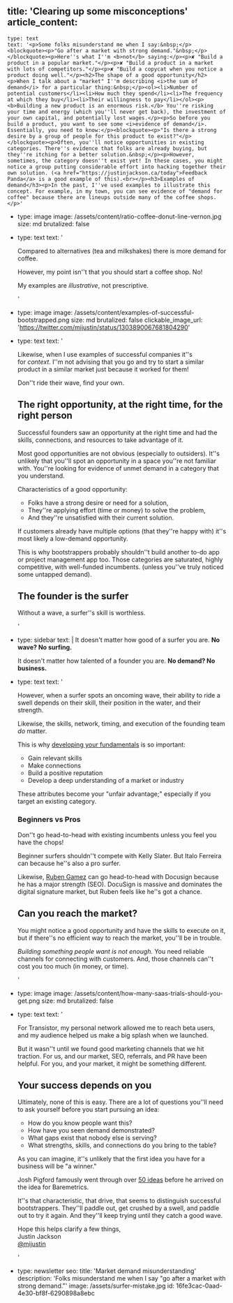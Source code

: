 title: 'Clearing up some misconceptions'
article_content:
  -
    type: text
    text: '<p>Some folks misunderstand me when I say:&nbsp;</p><blockquote><p>"Go after a market with strong demand."&nbsp;</p></blockquote><p>Here''s what I''m <b>not</b> saying:</p><p>✘ "Build a product in a popular market."</p><p>✘ "Build a product in a market with lots of competitors."</p><p>✘ "Build a copycat when you notice a product doing well."</p><h2>The shape of a good opportunity</h2><p>When I talk about a "market" I''m describing <i>the sum of demand</i> for a particular thing:&nbsp;</p><ol><li>Number of potential customers</li><li>How much they spend</li><li>The frequency at which they buy</li><li>Their willingness to pay</li></ol><p><b>Building a new product is an enormous risk.</b> You''re risking your time and energy (which you''ll never get back), the investment of your own capital, and potentially lost wages.</p><p>So before you build a product, you want to see some <i>evidence of demand</i>. Essentially, you need to know:</p><blockquote><p>"Is there a strong desire by a group of people for this product to exist?"</p></blockquote><p>Often, you''ll notice opportunities in existing categories. There''s evidence that folks are already buying, but they''re itching for a better solution.&nbsp;</p><p>However, sometimes, the category doesn''t exist yet! In these cases, you might notice a group putting considerable effort into hacking together their own solution. (<a href="https://justinjackson.ca/today">Feedback Panda</a> is a good example of this).<br></p><h3>Examples of demand</h3><p>In the past, I''ve used examples to illustrate this concept. For example, in my town, you can see evidence of "demand for coffee" because there are lineups outside many of the coffee shops.</p>'
  -
    type: image
    image: /assets/content/ratio-coffee-donut-line-vernon.jpg
    size: md
    brutalized: false
  -
    type: text
    text: '<p>Compared to alternatives (tea and milkshakes) there is more demand for coffee.</p><p>However, my point isn''t that you should start a coffee shop. No!&nbsp;</p><p>My examples are <i>illustrative</i>, not prescriptive.</p>'
  -
    type: image
    image: /assets/content/examples-of-successful-bootstrapped.png
    size: md
    brutalized: false
    clickable_image_url: 'https://twitter.com/mijustin/status/1303890067681804290'
  -
    type: text
    text: '<p>Likewise, when I use examples of successful companies it''s for&nbsp;<i>context</i>. I''m not advising that you go and try to start a similar product in a similar market just because it worked for them!&nbsp;</p><p>Don''t ride their wave, find your own.</p><h2>The right opportunity, at the right time, for the right person</h2><p>Successful founders saw an opportunity at the right time and had the skills, connections, and resources to take advantage of it.&nbsp;</p><p>Most good opportunities are not obvious (especially to outsiders). It''s unlikely that you''ll spot an opportunity in a space you''re not familiar with. You''re looking for evidence of unmet demand in a category that you understand.</p><p>Characteristics of a good opportunity:</p><ul><li>Folks have a strong desire or need for a solution,</li><li>They''re applying effort (time or money) to solve the problem,</li><li>And they''re unsatisfied with their current solution.</li></ul><p>If customers already have multiple options (that they''re happy with) it''s most likely a low-demand opportunity.&nbsp;</p><p>This is why bootstrappers probably shouldn''t build another to-do app or project management app too. Those categories are saturated, highly competitive, with well-funded incumbents. (unless you''ve truly noticed some untapped demand).</p><h2>The founder is the surfer</h2><p>Without a wave, a surfer''s skill is worthless.</p>'
  -
    type: sidebar
    text: |
      It doesn't matter how good of a surfer you are. **No wave? No surfing.**
      
      It doesn't matter how talented of a founder you are. **No demand? No business.**
  -
    type: text
    text: '<p>However, when a surfer spots an oncoming wave, their ability to ride a swell depends on their skill, their position in the water, and their strength.<br></p><p>Likewise, the skills, network, timing, and execution of the founding team <i>do</i> matter.</p><p>This is why <a href="https://justinjackson.ca/surfing#fundamentals">developing your fundamentals</a> is so important:</p><ul><li>Gain relevant skills</li><li>Make connections</li><li>Build a positive reputation</li><li>Develop a deep understanding of a market or industry</li></ul><p>These attributes become your "unfair advantage;" especially if you target an existing category.</p><h3>Beginners vs Pros</h3><p>Don''t go head-to-head with existing incumbents unless you feel you have the chops!</p><p>Beginner surfers shouldn''t compete with Kelly Slater. But Italo Ferreira can because he''s also a pro surfer.</p><p>Likewise, <a href="https://www.docsketch.com/">Ruben Gamez</a> can go head-to-head with Docusign because he has a major strength (SEO). DocuSign is massive and dominates the digital signature market, but Ruben feels like he''s got a chance.</p><h2>Can you reach the market?</h2><p>You might notice a good opportunity and have the skills to execute on it, but if there''s no efficient way to reach the market, you''ll be in trouble.</p><p><i>Building something people want is not enough.</i>&nbsp;You need reliable channels for connecting with customers. And, those channels can''t cost you too much (in money, or time).</p>'
  -
    type: image
    image: /assets/content/how-many-saas-trials-should-you-get.png
    size: md
    brutalized: false
  -
    type: text
    text: '<p>For Transistor, my personal network allowed me to reach beta users, and my audience helped us make a big splash when we launched.</p><p>But it wasn''t until we found good marketing channels that we hit traction. For us, and our market, SEO, referrals, and PR have been helpful. For you, and your market, it might be something different.</p><h2>Your success depends on you</h2><p>Ultimately, none of this is easy. There are a lot of questions you''ll need to ask yourself before you start pursuing an idea:</p><ul><li>How do you know people want this?</li><li>How have you seen demand demonstrated?</li><li>What gaps exist that nobody else is serving?</li><li>What strengths, skills, and connections do you bring to the table?</li></ul><p>As you can imagine, it''s unlikely that the first idea you have for a business will be "a winner."&nbsp;</p><p>Josh Pigford famously went through over <a href="https://joshpigford.com/projects">50 ideas</a>&nbsp;before he arrived on the idea for Baremetrics.</p><p>It''s that characteristic, that drive, that seems to distinguish successful bootstrappers. They''ll paddle out, get crushed by a swell, and paddle out to try it again. And they''ll keep trying until they catch a good wave.</p><p>Hope this helps clarify a few things,<br>Justin Jackson<br><a href="https://twitter.com/mijustin">@mijustin</a></p>'
  -
    type: newsletter
seo:
  title: 'Market demand misunderstanding'
  description: 'Folks misunderstand me when I say "go after a market with strong demand."'
  image: /assets/surfer-mistake.jpg
id: 16fe3cac-0aad-4e30-bf8f-6290898a8ebc
